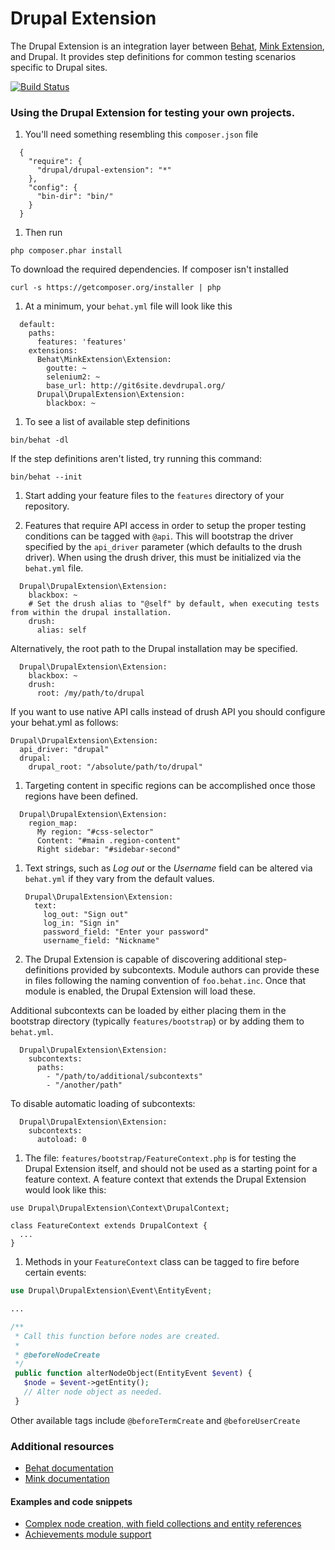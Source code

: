 Drupal Extension
====================

The Drupal Extension is an integration layer between [Behat](http://behat.org), [Mink Extension](http://extensions.behat.org/mink/), and Drupal. It provides step definitions for common testing scenarios specific to Drupal sites.

[![Build Status](https://travis-ci.org/jhedstrom/drupalextension.png?branch=master)](https://travis-ci.org/jhedstrom/drupalextension)

### Using the Drupal Extension for testing your own projects.
1. You'll need something resembling this `composer.json` file

  ```
    {
      "require": {
        "drupal/drupal-extension": "*"
      },
      "config": {
        "bin-dir": "bin/"
      }
    }
  ```

1. Then run

  ```
  php composer.phar install
  ```

  To download the required dependencies. If composer isn't installed

  ```
  curl -s https://getcomposer.org/installer | php
  ```

1. At a minimum, your `behat.yml` file will look like this

  ```
    default:
      paths:
        features: 'features'
      extensions:
        Behat\MinkExtension\Extension:
          goutte: ~
          selenium2: ~
          base_url: http://git6site.devdrupal.org/
        Drupal\DrupalExtension\Extension:
          blackbox: ~
  ```

1. To see a list of available step definitions

  ```
  bin/behat -dl
  ```

If the step definitions aren't listed, try running this command:

  ```
  bin/behat --init
  ```

1. Start adding your feature files to the `features` directory of your repository.

1. Features that require API access in order to setup the proper testing conditions can be tagged with `@api`. This will bootstrap the driver specified by the `api_driver` parameter (which defaults to the drush driver). When using the drush driver, this must be initialized via the `behat.yml` file.

  ```
    Drupal\DrupalExtension\Extension:
      blackbox: ~
      # Set the drush alias to "@self" by default, when executing tests from within the drupal installation.
      drush:
        alias: self
  ```

  Alternatively, the root path to the Drupal installation may be specified.

  ```
    Drupal\DrupalExtension\Extension:
      blackbox: ~
	  drush:
	    root: /my/path/to/drupal
  ```
  If you want to use native API calls instead of drush API you should configure your behat.yml as follows:

  ```
  Drupal\DrupalExtension\Extension:
    api_driver: "drupal"
    drupal:
      drupal_root: "/absolute/path/to/drupal"
  ```

1. Targeting content in specific regions can be accomplished once those regions have been defined.

  ```
    Drupal\DrupalExtension\Extension:
      region_map:
	    My region: "#css-selector"
	    Content: "#main .region-content"
	    Right sidebar: "#sidebar-second"
  ```

1. Text strings, such as *Log out* or the *Username* field can be altered via `behat.yml` if they vary from the default values.

   ```
   Drupal\DrupalExtension\Extension:
     text:
	   log_out: "Sign out"
	   log_in: "Sign in"
	   password_field: "Enter your password"
	   username_field: "Nickname"
   ```

1. The Drupal Extension is capable of discovering additional step-definitions provided by subcontexts. Module authors can provide these in files following the naming convention of `foo.behat.inc`. Once that module is enabled, the Drupal Extension will load these.

  Additional subcontexts can be loaded by either placing them in the bootstrap directory (typically `features/bootstrap`) or by adding them to `behat.yml`.

  ```
    Drupal\DrupalExtension\Extension:
      subcontexts:
	    paths:
	      - "/path/to/additional/subcontexts"
		  - "/another/path"
  ```

  To disable automatic loading of subcontexts:

  ```
    Drupal\DrupalExtension\Extension:
      subcontexts:
	    autoload: 0
  ```

1. The file: `features/bootstrap/FeatureContext.php` is for testing the Drupal Extension itself, and should not be used as a starting point for a feature context. A feature context that extends the Drupal Extension would look like this:

  ```
  use Drupal\DrupalExtension\Context\DrupalContext;
  
  class FeatureContext extends DrupalContext {
    ...
  }
  ```

1. Methods in your `FeatureContext` class can be tagged to fire before certain events:

  ```php
  use Drupal\DrupalExtension\Event\EntityEvent;
  
  ...
  
  /**
   * Call this function before nodes are created.
   *
   * @beforeNodeCreate
   */
   public function alterNodeObject(EntityEvent $event) {
     $node = $event->getEntity();
     // Alter node object as needed.
   }
   ```

   Other available tags include `@beforeTermCreate` and `@beforeUserCreate`

### Additional resources

 * [Behat documentation](http://docs.behat.org)
 * [Mink documentation](http://mink.behat.org)

#### Examples and code snippets

 * [Complex node creation, with field collections and entity references](https://gist.github.com/jhedstrom/5708233)
 * [Achievements module support](https://gist.github.com/jhedstrom/9633067)
